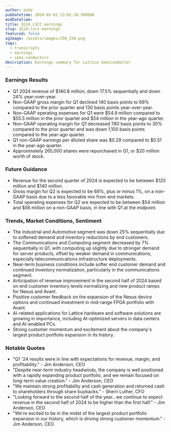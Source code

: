 ```yaml
---
author: mike
pubDatetime: 2024-05-01 13:02:30.509000
modDatetime: 
title: Q124 LSCC earnings
slug: q124-lscc-earnings
featured: false
ogImage: /assets/images/250_250.png
tags:
  - transcripts
  - earnings
  - semi-conductors
description: Earnings summary for Lattice Semiconductor
---
```

### Earnings Results

- Q1 2024 revenue of $140.8 million, down 17.5% sequentially and down 24% year-over-year.
- Non-GAAP gross margin for Q1 declined 140 basis points to 69% compared to the prior quarter and 130 basis points year-over-year.
- Non-GAAP operating expenses for Q1 were $54.9 million compared to $55.5 million in the prior quarter and $54 million in the year-ago quarter.
- Non-GAAP operating margin for Q1 decreased 780 basis points to 30% compared to the prior quarter and was down 1,100 basis points compared to the year-ago quarter.
- Q1 non-GAAP earnings per diluted share was $0.29 compared to $0.51 in the year-ago quarter.
- Approximately 265,000 shares were repurchased in Q1, or $20 million worth of stock.

### Future Guidance

- Revenue for the second quarter of 2024 is expected to be between $120 million and $140 million.
- Gross margin for Q2 is expected to be 69%, plus or minus 1%, on a non-GAAP basis due to a less favorable mix from end markets.
- Total operating expenses for Q2 are expected to be between $54 million and $56 million on a non-GAAP basis, in line with Q1 at the midpoint.

### Trends, Market Conditions, Sentiment

- The Industrial and Automotive segment was down 25% sequentially due to softened demand and inventory reductions by end customers.
- The Communications and Computing segment decreased by 7% sequentially in Q1, with computing up slightly due to stronger demand for server products, offset by weaker demand in communications, especially telecommunications infrastructure deployments.
- Near-term business conditions include softer end customer demand and continued inventory normalization, particularly in the communications segment.
- Anticipation of revenue improvement in the second half of 2024 based on end customer inventory levels normalizing and new product ramps for Nexus and Avant.
- Positive customer feedback on the expansion of the Nexus device options and continued investment in mid-range FPGA portfolio with Avant.
- AI-related applications for Lattice hardware and software solutions are growing in importance, including AI-optimized servers in data centers and AI-enabled PCs.
- Strong customer momentum and excitement about the company's largest product portfolio expansion in its history.

### Notable Quotes

- "Q1 '24 results were in line with expectations for revenue, margin, and profitability." - Jim Anderson, CEO
- "Despite near-term industry headwinds, the company is well positioned with a rapidly expanding product portfolio, and we remain focused on long-term value creation." - Jim Anderson, CEO
- "We maintain strong profitability and cash generation and returned cash to shareholders through share buybacks." - Sherri Luther, CFO
- "Looking forward to the second half of the year...we continue to expect revenue in the second half of 2024 to be higher than the first half." - Jim Anderson, CEO
- "We're excited to be in the midst of the largest product portfolio expansion in our history, which is driving strong customer momentum." - Jim Anderson, CEO
